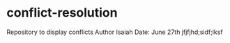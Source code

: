 # conflict-resolution
Repository to display conflicts
Author Isaiah
Date: June 27th
jfjfjhd;sidf;lksf
